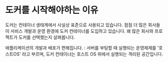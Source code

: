 # 도커를 시작해야하는 이유

도커는 컨테이너 생태계에서 사실상 표준으로 사용되고 있습니다. 점점 더 많은 회사들이 서비스 개발과 운영 환경에 도커 컨테이너를 도입하고 있습니다. 왜 많은 회사와 프로젝트가 도커를 선택했는지 살펴봅니다.

애플리케이션의 개발과 배포가 편해집니다.
: 서버를 부팅할 때 실행되는 운영체제를 '호스트OS' 라고 부르며, 도커 컨테이너는 호스트 OS 위에서 실행되는 격리된 공간입니다. 


<!--stackedit_data:
eyJoaXN0b3J5IjpbMTY4NTkxMjUzOV19
-->